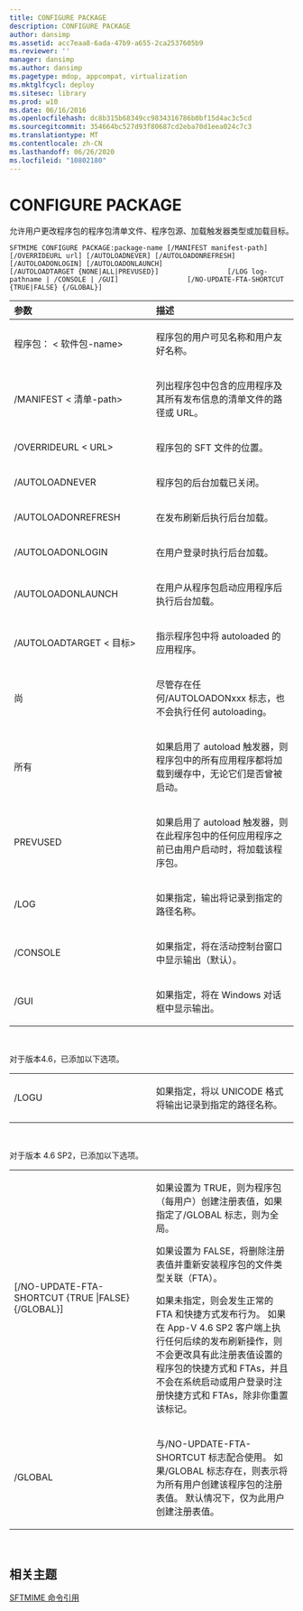 ```yaml
---
title: CONFIGURE PACKAGE
description: CONFIGURE PACKAGE
author: dansimp
ms.assetid: acc7eaa8-6ada-47b9-a655-2ca2537605b9
ms.reviewer: ''
manager: dansimp
ms.author: dansimp
ms.pagetype: mdop, appcompat, virtualization
ms.mktglfcycl: deploy
ms.sitesec: library
ms.prod: w10
ms.date: 06/16/2016
ms.openlocfilehash: dc8b315b68349cc9834316786b0bf15d4ac3c5cd
ms.sourcegitcommit: 354664bc527d93f80687cd2eba70d1eea024c7c3
ms.translationtype: MT
ms.contentlocale: zh-CN
ms.lasthandoff: 06/26/2020
ms.locfileid: "10802180"
---
```

# CONFIGURE PACKAGE


允许用户更改程序包的程序包清单文件、程序包源、加载触发器类型或加载目标。

`SFTMIME CONFIGURE PACKAGE:package-name [/MANIFEST manifest-path]                 [/OVERRIDEURL url] [/AUTOLOADNEVER] [/AUTOLOADONREFRESH]                 [/AUTOLOADONLOGIN] [/AUTOLOADONLAUNCH]                 [/AUTOLOADTARGET {NONE|ALL|PREVUSED}]                 [/LOG log-pathname | /CONSOLE | /GUI]                 [/NO-UPDATE-FTA-SHORTCUT {TRUE|FALSE} {/GLOBAL}]`

<table>
<colgroup>
<col width="50%" />
<col width="50%" />
</colgroup>
<thead>
<tr class="header">
<th align="left">参数</th>
<th align="left">描述</th>
</tr>
</thead>
<tbody>
<tr class="odd">
<td align="left"><p>程序包： &lt; 软件包-name&gt;</p></td>
<td align="left"><p>程序包的用户可见名称和用户友好名称。</p></td>
</tr>
<tr class="even">
<td align="left"><p>/MANIFEST &lt; 清单-path&gt;</p></td>
<td align="left"><p>列出程序包中包含的应用程序及其所有发布信息的清单文件的路径或 URL。</p></td>
</tr>
<tr class="odd">
<td align="left"><p>/OVERRIDEURL &lt; URL&gt;</p></td>
<td align="left"><p>程序包的 SFT 文件的位置。</p></td>
</tr>
<tr class="even">
<td align="left"><p>/AUTOLOADNEVER</p></td>
<td align="left"><p>程序包的后台加载已关闭。</p></td>
</tr>
<tr class="odd">
<td align="left"><p>/AUTOLOADONREFRESH</p></td>
<td align="left"><p>在发布刷新后执行后台加载。</p></td>
</tr>
<tr class="even">
<td align="left"><p>/AUTOLOADONLOGIN</p></td>
<td align="left"><p>在用户登录时执行后台加载。</p></td>
</tr>
<tr class="odd">
<td align="left"><p>/AUTOLOADONLAUNCH</p></td>
<td align="left"><p>在用户从程序包启动应用程序后执行后台加载。</p></td>
</tr>
<tr class="even">
<td align="left"><p>/AUTOLOADTARGET &lt; 目标&gt;</p></td>
<td align="left"><p>指示程序包中将 autoloaded 的应用程序。</p></td>
</tr>
<tr class="odd">
<td align="left"><p>尚</p></td>
<td align="left"><p>尽管存在任何/AUTOLOADONxxx 标志，也不会执行任何 autoloading。</p></td>
</tr>
<tr class="even">
<td align="left"><p>所有</p></td>
<td align="left"><p>如果启用了 autoload 触发器，则程序包中的所有应用程序都将加载到缓存中，无论它们是否曾被启动。</p></td>
</tr>
<tr class="odd">
<td align="left"><p>PREVUSED</p></td>
<td align="left"><p>如果启用了 autoload 触发器，则在此程序包中的任何应用程序之前已由用户启动时，将加载该程序包。</p></td>
</tr>
<tr class="even">
<td align="left"><p>/LOG</p></td>
<td align="left"><p>如果指定，输出将记录到指定的路径名称。</p></td>
</tr>
<tr class="odd">
<td align="left"><p>/CONSOLE</p></td>
<td align="left"><p>如果指定，将在活动控制台窗口中显示输出（默认）。</p></td>
</tr>
<tr class="even">
<td align="left"><p>/GUI</p></td>
<td align="left"><p>如果指定，将在 Windows 对话框中显示输出。</p></td>
</tr>
</tbody>
</table>

 

对于版本4.6，已添加以下选项。

<table>
<colgroup>
<col width="50%" />
<col width="50%" />
</colgroup>
<tbody>
<tr class="odd">
<td align="left"><p>/LOGU</p></td>
<td align="left"><p>如果指定，将以 UNICODE 格式将输出记录到指定的路径名称。</p></td>
</tr>
</tbody>
</table>

 

对于版本 4.6 SP2，已添加以下选项。

<table>
<colgroup>
<col width="50%" />
<col width="50%" />
</colgroup>
<tbody>
<tr class="odd">
<td align="left"><p>[/NO-UPDATE-FTA-SHORTCUT {TRUE |FALSE} {/GLOBAL}]</p></td>
<td align="left"><p>如果设置为 TRUE，则为程序包（每用户）创建注册表值，如果指定了/GLOBAL 标志，则为全局。</p>
<p>如果设置为 FALSE，将删除注册表值并重新安装程序包的文件类型关联（FTA）。</p>
<p>如果未指定，则会发生正常的 FTA 和快捷方式发布行为。 如果在 App-V 4.6 SP2 客户端上执行任何后续的发布刷新操作，则不会更改具有此注册表值设置的程序包的快捷方式和 FTAs，并且不会在系统启动或用户登录时注册快捷方式和 FTAs，除非你重置该标记。</p></td>
</tr>
<tr class="even">
<td align="left"><p>/GLOBAL</p></td>
<td align="left"><p>与/NO-UPDATE-FTA-SHORTCUT 标志配合使用。 如果/GLOBAL 标志存在，则表示将为所有用户创建该程序包的注册表值。 默认情况下，仅为此用户创建注册表值。</p></td>
</tr>
</tbody>
</table>

 

## 相关主题


[SFTMIME 命令引用](sftmime--command-reference.md)

 

 






